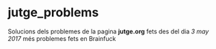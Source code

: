 # jutge_problems
Solucions dels problemes de la pagina **jutge.org** fets des del dia  *3 may 2017* més problemes fets en Brainfuck
